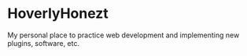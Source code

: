 # HoverlyHonezt
My personal place to practice web development and implementing new plugins, software, etc.
